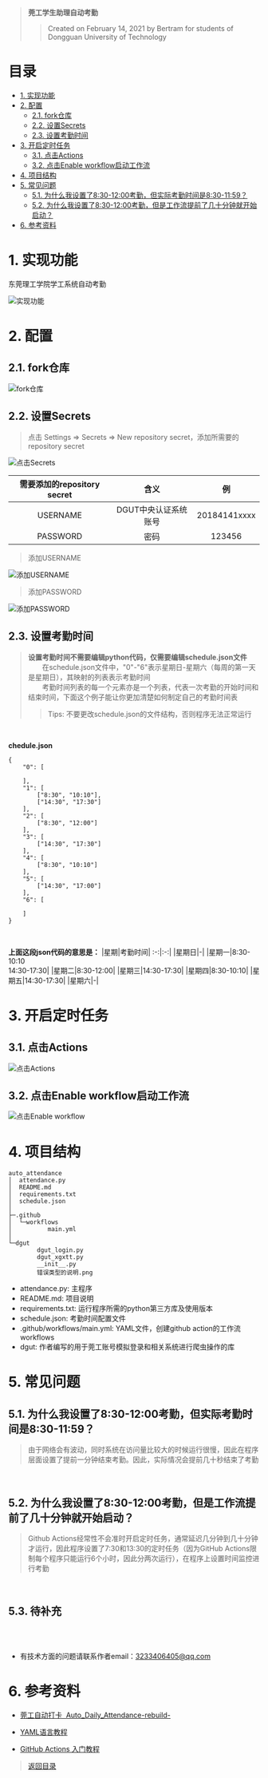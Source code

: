 >**莞工学生助理自动考勤**
>>Created on February 14, 2021 by Bertram for students of Dongguan University of Technology



# 目录
- [1. 实现功能](#1-实现功能)
- [2. 配置](#2-配置)
    - [2.1. fork仓库](#21-fork仓库)
    - [2.2. 设置Secrets](#22-设置secrets)
    - [2.3. 设置考勤时间](#23-设置考勤时间)
- [3. 开启定时任务](#3-开启定时任务)
    - [3.1. 点击Actions](#31-点击actions)
    - [3.2. 点击Enable workflow启动工作流](#32-点击enable-workflow启动工作流)
- [4. 项目结构](#4-项目结构)
- [5. 常见问题](#5-常见问题)
    - [5.1. 为什么我设置了8:30-12:00考勤，但实际考勤时间是8:30-11:59？](#51-为什么我设置了830-1200考勤但实际考勤时间是830-1159)
    - [5.2. 为什么我设置了8:30-12:00考勤，但是工作流提前了几十分钟就开始启动？](#52-为什么我设置了830-1200考勤但是工作流提前了几十分钟就开始启动)
- [6. 参考资料](#6-参考资料)


# 1. 实现功能

东莞理工学院学工系统自动考勤

![实现功能](h "")


# 2. 配置

## 2.1. fork仓库

![fork仓库](h "")
## 2.2. 设置Secrets

>点击 Settings => Secrets => New repository secret，添加所需要的repository secret

![点击Secrets](h "")


|需要添加的repository secret|含义|例|
:-:|:-:|:-:
|USERNAME|DGUT中央认证系统账号|20184141xxxx|
|PASSWORD|密码|123456|


>添加USERNAME

![添加USERNAME](h "")



>添加PASSWORD

![添加PASSWORD](h "")

## 2.3. 设置考勤时间

>**设置考勤时间不需要编辑python代码，仅需要编辑schedule.json文件**  
>&emsp;&emsp;在schedule.json文件中，"0"-"6"表示星期日-星期六（每周的第一天是星期日），其映射的列表表示考勤时间  
>&emsp;&emsp;考勤时间列表的每一个元素亦是一个列表，代表一次考勤的开始时间和结束时间，下面这个例子能让你更加清楚如何制定自己的考勤时间表  
>>Tips:
不要更改schedule.json的文件结构，否则程序无法正常运行

<br>

**chedule.json**

```
{
    "0": [

    ],
    "1": [
        ["8:30", "10:10"],
        ["14:30", "17:30"]
    ],
    "2": [
        ["8:30", "12:00"]
    ],
    "3": [
        ["14:30", "17:30"]
    ],
    "4": [
        ["8:30", "10:10"]
    ],
    "5": [
        ["14:30", "17:00"]
    ],
    "6": [
        
    ]
}
``` 
<br>



**上面这段json代码的意思是：**
|星期|考勤时间|
:-:|:-:|
|星期日|-|
|星期一|8:30-10:10<br>14:30-17:30|
|星期二|8:30-12:00|
|星期三|14:30-17:30|
|星期四|8:30-10:10|
|星期五|14:30-17:30|
|星期六|-|




# 3. 开启定时任务
## 3.1. 点击Actions  
![点击Actions](h "")

## 3.2. 点击Enable workflow启动工作流  
![点击Enable workflow](h "")


# 4. 项目结构

    auto_attendance
    │  attendance.py
    │  README.md
    │  requirements.txt
    │  schedule.json
    │
    ├─.github
    │  └─workflows
    │          main.yml
    │
    └─dgut
            dgut_login.py
            dgut_xgxtt.py
            __init__.py
            错误类型的说明.png

- attendance.py:
主程序
- README.md:
项目说明
- requirements.txt:
运行程序所需的python第三方库及使用版本
- schedule.json:
考勤时间配置文件
- .github/workflows/main.yml:
YAML文件，创建github action的工作流workflows
- dgut:
作者编写的用于莞工账号模拟登录和相关系统进行爬虫操作的库

# 5. 常见问题

## 5.1. 为什么我设置了8:30-12:00考勤，但实际考勤时间是8:30-11:59？
>由于网络会有波动，同时系统在访问量比较大的时候运行很慢，因此在程序层面设置了提前一分钟结束考勤。因此，实际情况会提前几十秒结束了考勤

<br>

## 5.2. 为什么我设置了8:30-12:00考勤，但是工作流提前了几十分钟就开始启动？
>Github Actions经常性不会准时开启定时任务，通常延迟几分钟到几十分钟才运行，因此程序设置了7:30和13:30的定时任务（因为GitHub Actions限制每个程序只能运行6个小时，因此分两次运行），在程序上设置时间监控进行考勤

<br>

## 5.3. 待补充



<br><br>
- 有技术方面的问题请联系作者email：3233406405@qq.com

# 6. 参考资料
- [莞工自动打卡&nbsp;&nbsp;Auto_Daily_Attendance-rebuild-](https://github.com/RanegadeHRH/Auto_Daily_Attendance-rebuild-/tree/ForWorkflow "莞工每日疫情打卡 - github仓库")

- [YAML语言教程](http://www.ruanyifeng.com/blog/2016/07/yaml.html "YAML 语言教程 - 阮一峰的网络日志")

- [GitHub Actions 入门教程](http://www.ruanyifeng.com/blog/2019/09/getting-started-with-github-actions.html "GitHub Actions 入门教程 - 阮一峰的网络日志")

>[返回目录](#目录)
